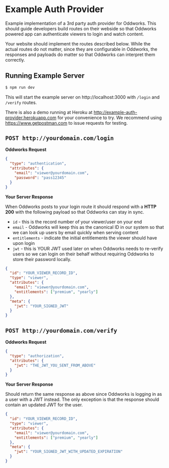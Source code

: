 # Example Auth Provider

Example implementation of a 3rd party auth provider for Oddworks. This should guide developers build routes on their webside so that Oddworks powered app can authenticate viewers to login and watch content.

Your website should implement the routes described below. While the actual routes do not matter, since they are configurable in Oddworks, the responses and payloads do matter so that Oddworks can interpret them correctly.

## Running Example Server

```bash
$ npm run dev
```

This will start the example server on http://localhost:3000 with `/login` and `/verify` routes.

There is also a demo running at Heroku at http://example-auth-provider.herokuapp.com for your convenience to try. We recommend using https://www.getpostman.com to issue requests for testing.

## `POST http://yourdomain.com/login`

**Oddworks Request**

```json
{
  "type": "authentication",
  "attributes": {
    "email": "viewer@yourdomain.com",
    "password": "pass12345"
  }
}
```

**Your Server Response**

When Oddworks posts to your login route it should respond with a **HTTP 200** with the following payload so that Oddworks can stay in sync.

- `id` - this is the record number of your viewer/user on your end
- `email` - Oddworks will keep this as the canonical ID in our system so that we can look up users by email quickly when serving content
- `entitlements` - indicate the initial entitlements the viewer should have upon login
- `jwt` - this is YOUR JWT used later on when Oddworks needs to re-verify users so we can login on their behalf without requiring Oddworks to store their password locally.

```json
{
  "id": "YOUR_VIEWER_RECORD_ID",
  "type": "viewer",
  "attributes": {
    "email": "viewer@yourdomain.com",
    "entitlements": ["premium", "yearly"]
  },
  "meta": {
    "jwt": "YOUR_SIGNED_JWT"
  }
}
```

## `POST http://yourdomain.com/verify`

**Oddworks Request**

```json
{
  "type": "authorization",
  "attributes": {
    "jwt": "THE_JWT_YOU_SENT_FROM_ABOVE"
  }
}
```

**Your Server Response**

Should return the same response as above since Oddworks is logging in as a user with a JWT instead. The only exception is that the response should contain an updated JWT for the user.

```json
{
  "id": "YOUR_VIEWER_RECORD_ID",
  "type": "viewer",
  "attributes": {
    "email": "viewer@yourdomain.com",
    "entitlements": ["premium", "yearly"]
  },
  "meta": {
    "jwt": "YOUR_SIGNED_JWT_WITH_UPDATED_EXPIRATION"
  }
}
```
